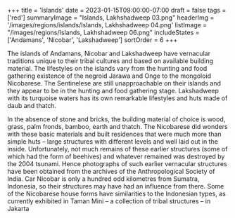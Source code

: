 +++
title = 'Islands'
date = 2023-01-15T09:00:00-07:00
draft = false
tags = ['red']
summaryImage = "Islands, Lakhshadweep 03.png"
headerImg = '/images/regions/islands/Islands, Lakhshadweep 04.png'
listImage = "/images/regions/Islands, Lakhshadweep 06.png"
includeStates = ['Andamans', 'Nicobar', 'Lakshadweep']
sortOrder = 6
+++

The islands of Andamans, Nicobar and Lakshadweep have vernacular traditions unique to
their tribal cultures and based on available building material. The lifestyles on the islands
vary from the hunting and food gathering existence of the negroid Jarawa and Onge to the
mongoloid Nicobarese. The Sentinelese are still unapproachable on their islands and they
appear to be in the hunting and food gathering stage. Lakshadweep with its turquoise waters
has its own remarkable lifestyles and huts made of daub and thatch.

In the absence of stone and bricks, the building material of choice is wood, grass, palm
fronds, bamboo, earth and thatch. The Nicobarese did wonders with these basic materials
and built residences that were much more than simple huts – large structures with different
levels and well laid out in the inside. Unfortunately, not much remains of these earlier
structures (some of which had the form of beehives) and whatever remained was destroyed
by the 2004 tsunami. Hence photographs of such earlier vernacular structures have been
obtained from the archives of the Anthropological Society of India. Car Nicobar is only
a hundred odd kilometres from Sumatra, Indonesia, so their structures may have had an
influence from there. Some of the Nicobarese house forms have similarities to the Indonesian
types, as currently exhibited in Taman Mini – a collection of tribal structures – in Jakarta
